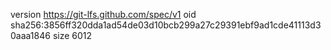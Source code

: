 version https://git-lfs.github.com/spec/v1
oid sha256:3856ff320dda1ad54de03d10bcb299a27c29391ebf9ad1cde41113d30aaa1846
size 6012
